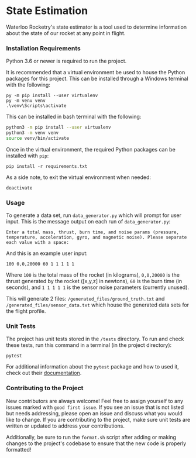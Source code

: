 # State Estimation

Waterloo Rocketry's state estimator is a tool used to determine information about the state of our rocket at any point in flight.

### Installation Requirements

Python 3.6 or newer is required to run the project.

It is recommended that a virtual environment be used to house the Python packages for this project. 
This can be installed through a Windows terminal with the following:
```
py -m pip install --user virtualenv
py -m venv venv
.\venv\Scripts\activate
```
This can be installed in bash terminal with the following:
```bash
python3 -m pip install --user virtualenv
python3 -m venv venv
source venv/bin/activate
```
Once in the virtual environment, the required Python packages can be installed with `pip`:
```
pip install -r requirements.txt
```
As a side note, to exit the virtual environment when needed:
```
deactivate
```
### Usage
To generate a data set, run `data_generator.py` which will prompt for user input.
This is the message output on each run of `data_generator.py`:
```
Enter a total mass, thrust, burn time, and noise params (pressure, temperature, acceleration, gyro, and magnetic noise). Please separate each value with a space:
```
And this is an example user input:
```
100 0,0,20000 60 1 1 1 1 1
```
Where `100` is the total mass of the rocket (in kilograms), `0,0,20000` is the thrust generated by the rocket ([x,y,z] in newtons), `60` is the burn time (in seconds), and `1 1 1 1 1` is the sensor noise parameters (currently unused).

This will generate 2 files: `/generated_files/ground_truth.txt` and `/generated_files/sensor_data.txt` which house the generated data sets for the flight profile.

### Unit Tests
The project has unit tests stored in the `/tests` directory. To run and check these tests, run this command in a terminal (in the project directory):
```
pytest
```
For additional information about the `pytest` package and how to used it, check out their [documentation](https://docs.pytest.org/en/stable/).

### Contributing to the Project
New contributors are always welcome! Feel free to assign yourself to any issues marked with `good first issue`. If you see an issue that is not listed but needs addressing, please open an issue and discuss what you would like to change. If you are contributing to the project, make sure unit tests are written or updated to address your contributions. 

Additionally, be sure to run the `format.sh` script after adding or making changes to the project's codebase to ensure that the new code is properly formatted!